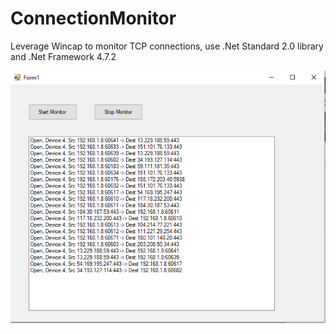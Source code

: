 # ConnectionMonitor
Leverage Wincap to monitor TCP connections, use .Net Standard 2.0 library and .Net Framework 4.7.2

![Demo Image](https://github.com/hjonwy/ConnectionMonitor/blob/master/Demo.PNG)
